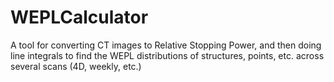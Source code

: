 # WEPLCalculator
A tool for converting CT images to Relative Stopping Power, and then doing line integrals to find the WEPL distributions of structures, points, etc. across several scans (4D, weekly, etc.)
